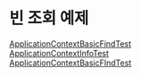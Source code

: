 빈 조회 예제
==========
[ApplicationContextBasicFindTest](src/test/java/hello/core2/beanfind/ApplicationContextBasicFIndTest.java)  
[ApplicationContextInfoTest](src/test/java/hello/core2/beanfind/ApplicationContextInfoTest.java)  
[ApplicationContextBasicFIndTest](Core1-SPRING/src/test/java/hello/core2/beanfind/ApplicationContextSameBeanFindTest.java)
